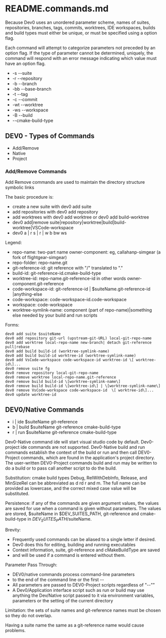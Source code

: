 
# README.commands.md

Because Dev0 uses an unordered parameter scheme, names of suites, repositories,
branches, tags, commits,  worktrees, IDE workspaces,
builds and build types must either be unique, or must be specified
using a option flag.

 Each command will attempt to categorize parameters not preceded by an option
 flag.  If the type of parameter cannot be determined, uniquely, the
 command will respond with an error message indicating which value
 must have an option flag.

- -s --suite
- -r --repository
- -b --branch
- -bb --base-branch
- -t --tag
- -c --commit
- -wt --worktree
- -ws --workspace
- -B  --build
- --cmake-build-type

## DEV0 - Types of Commands

- Add/Remove
- Native
- Project

### Add/Remove Commands

Add Remove commands are used to maintain the directory structure symbolic links

The basic procedure is:

- create a new suite with dev0 add suite
- add repositories with   dev0 add repository
- add worktrees with      dev0 add worktree or dev0 add build-worktree
- dev0 add|remove suite|repository|worktree|build|build-worktree|VSCode-workspace
- dev0  a |  r      s  |    r     |   w        b       bw            ws

Legend:

- repo-name: two-part name  owner-component: eg, callahanp-simgear (a fork of flightgear-simgear)
- repo-folder: repo-name.git
- git-reference-id: git reference with "/" translated to "."
- build-id:  git-reference-id.cmake-build-type
- worktree-id: repo-name.git-reference-id in other words owner-component.git-reference
- code-workspace-id: git-reference-id | $suiteName.git-reference-id |anything-else
- code-workspace: code-workspace-id.code-workspace
- workspace: code-workspace
- worktree-symlink-name: component (part of repo-name)|something else needed by
  your build and run scripts

Forms:

    dev0 add suite $suiteName
    dev0 add repository git-url (upstream-git-URL) local-git-repo-name
    dev0 add worktree local-repo-name new-branch| detach git-reference pull|rebase
    dev0 add build build-id (worktree-symlink-name)
    dev0 add build build-id worktree-id (worktree-symlink-name)
    dev0 add VsCode-workspace code-workspace-id worktree-id \[ worktree-id\]...
    dev0 remove suite fg
    dev0 remove repository local-git-repo-name
    dev0 remove worktree local-repo-name.git-reference
    dev0 remove build build-id \[worktree-symlink-name\]
    dev0 remove build build-id \[worktree-id\] | \[worktree-symlink-name\]
    dev0 remove VsCode-workspace code-workspace-id  \[ worktree-id\]...
    dev0 update worktree-id

## DEV0/Native Commands

- i | ide $suiteName git-reference
- b | build $suiteName git-reference cmake-build-type
- r | run $suiteName git-reference cmake-build-type

Dev0-Native command ide will start visual studio code by default.
Dev0-project ide commands are not supported.
Dev0-Native build and run commands establish the context of the build or run
and then call DEV0-Project commands, which are found
in the application's project directory.
The user-written DEV0-Project commands build
and run may be written to do a build or to pass call another script to do the build.

Substitution: cmake build types Debug, RelWithDebInfo, Release, and MinSizeRel
can be abbreviated as d rd r and m. The full name can be provided as lowercase,
and the correct mixed case value will be substituted.

Persistence:  if any of the commands are given argument values,
the values are saved
for use when a command is given without parameters.
The values are stored, $suiteName in $DEV_SUITES_PATH,
git-reference and cmake-build-type in $DEV_SUITES_PATH/$suiteName.

Brevity:

- Frequently used commands can be aliased to a single letter if desired.
- Dev0 does this for editing, building and running executables
- Context information, suite, git-reference and cMakeBuildType are saved
- and will be used if a command is entered without them.

Parameter Pass Through:

- DEV0/native commands process command-line parameters
- to the end of the command line or the first --
- All parameters are passed to DEV0-Project scripts regardless of "--""
- A Dev0/Application interface script such as run or build
  may use anything the Dev/Native script passed to it via environment variables,
  parameters or the setting of the current directory

Limitation: the sets of suite names and git-reference names must be chosen
so they do not overlap.

Having a suite name the same as a git-reference name would cause problems.
